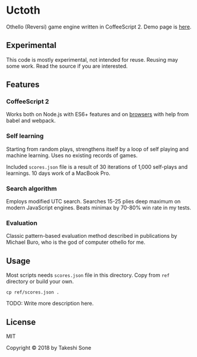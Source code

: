 # Uctoth

Othello (Reversi) game engine written in CoffeeScript 2.
Demo page is [here](https://ts1.github.io/uctoth/).

## Experimental

This code is mostly experimental, not intended for reuse.
Reusing may some work.
Read the source if you are interested.

## Features

### CoffeeScript 2

Works both on Node.js with ES6+ features and on [browsers](https://ts1.github.io/uctoth/) with help from babel and webpack.

### Self learning

Starting from random plays, strengthens itself by a loop of self playing and machine learning.
Uses no existing records of games.

Included `scores.json` file is a result of 30 iterations of 1,000 self-plays and learnings.
10 days work of a MacBook Pro.

### Search algorithm

Employs modified UTC search.
Searches 15-25 plies deep maximum on modern JavaScript engines.
Beats minimax by 70-80% win rate in my tests.

### Evaluation

Classic pattern-based evaluation method described in publications by Michael Buro, who is the god of computer othello for me.

## Usage

Most scripts needs `scores.json` file in this directory.
Copy from `ref` directory or build your own.

```
cp ref/scores.json .
```

TODO: Write more description here.

## License

MIT

Copyright © 2018 by Takeshi Sone
